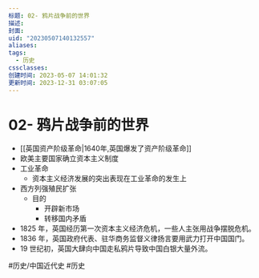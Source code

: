 ```yaml
---
标题: 02- 鸦片战争前的世界
描述: 
封面: 
uid: "20230507140132557"
aliases: 
tags:
  - 历史
cssclasses: 
创建时间: 2023-05-07 14:01:32
更新时间: 2023-12-31 03:07:05
---
```


# 02- 鸦片战争前的世界

- [[英国资产阶级革命|1640年,英国爆发了资产阶级革命]]
- 欧美主要国家确立资本主义制度
- 工业革命
  - 资本主义经济发展的突出表现在工业革命的发生上
- 西方列强殖民扩张
  - 目的
    - 开辟新市场
    - 转移国内矛盾
- 1825 年，英国经历第一次资本主义经济危机，一些人主张用战争摆脱危机。
- 1836 年，英国政府代表、驻华商务监督义律扬言要用武力打开中国国门。
- 19 世纪初，英国大肆向中国走私鸦片导致中国白银大量外流。

#历史/中国近代史
#历史